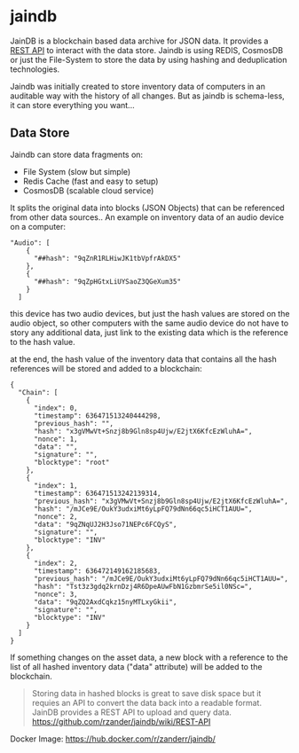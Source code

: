 # jaindb
JainDB is a blockchain based data archive for JSON data. It provides a [REST API](https://github.com/rzander/jaindb/wiki/REST-API)  to interact with the data store. Jaindb is using REDIS, CosmosDB or just the File-System to store the data by using hashing and deduplication technologies.

Jaindb was initially created to store inventory data of computers in an auditable way with the history of all changes. But as jaindb is schema-less, it can store everything you want... 

## Data Store
Jaindb can store data fragments on:
- File System (slow but simple)
- Redis Cache (fast and easy to setup)
- CosmosDB (scalable cloud service)

It splits the original data into blocks (JSON Objects) that can be referenced from other data sources..
An example on inventory data of an audio device on a computer:
```
"Audio": [
    {
      "##hash": "9qZnR1RLHiwJK1tbVpfrAkDX5"
    },
    {
      "##hash": "9qZpHGtxLiUYSaoZ3QGeXum35"
    }
  ]
```
this device has two audio devices, but just the hash values are stored on the audio object, so other computers with the same audio device do not have to story any additional data, just link to the existing data which is the reference to the hash value.

at the end, the hash value of the inventory data that contains all the hash references will be stored and added to a blockchain:
```
{
  "Chain": [
    {
      "index": 0,
      "timestamp": 636471513240444298,
      "previous_hash": "",
      "hash": "x3gVMwVt+Snzj8b9Gln8sp4Ujw/E2jtX6KfcEzWluhA=",
      "nonce": 1,
      "data": "",
      "signature": "",
      "blocktype": "root"
    },
    {
      "index": 1,
      "timestamp": 636471513242139314,
      "previous_hash": "x3gVMwVt+Snzj8b9Gln8sp4Ujw/E2jtX6KfcEzWluhA=",
      "hash": "/mJCe9E/OukY3udxiMt6yLpFQ79dNn66qc5iHCT1AUU=",
      "nonce": 2,
      "data": "9qZNqUJ2H3Jso71NEPc6FCQyS",
      "signature": "",
      "blocktype": "INV"
    },
    {
      "index": 2,
      "timestamp": 636472149162185683,
      "previous_hash": "/mJCe9E/OukY3udxiMt6yLpFQ79dNn66qc5iHCT1AUU=",
      "hash": "Tst3z3gdq2krnDzj4R6DpeAUwFbN1GzbmrSe5il0NSc=",
      "nonce": 3,
      "data": "9qZQ2AxdCqkz15nyMTLxyGkii",
      "signature": "",
      "blocktype": "INV"
    }
  ]
}
```
If something changes on the asset data, a new block with a reference to the list of all hashed inventory data ("data" attribute) will be added to the blockchain.


> Storing data in hashed blocks is great to save disk space but it requies an API to convert the data back into a readable format. JainDB provides a REST API to upload and query data. https://github.com/rzander/jaindb/wiki/REST-API

Docker Image: https://hub.docker.com/r/zanderr/jaindb/
